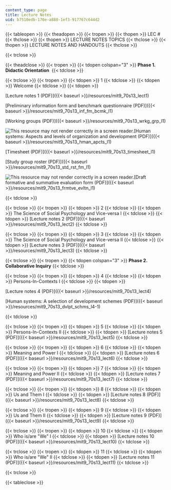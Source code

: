 ```yaml
---
content_type: page
title: Lecture Notes
uid: b7510edb-170e-a880-1ef3-917767c644d2
---
```


{{< tableopen >}}
{{< theadopen >}}
{{< tropen >}}
{{< thopen >}}
LEC #
{{< thclose >}}
{{< thopen >}}
LECTURE NOTES TOPICS
{{< thclose >}}
{{< thopen >}}
LECTURE NOTES AND HANDOUTS
{{< thclose >}}

{{< trclose >}}

{{< theadclose >}}
{{< tropen >}}
{{< tdopen colspan="3" >}}
**Phase 1. Didactic Orientation** 
{{< tdclose >}}

{{< trclose >}}
{{< tropen >}}
{{< tdopen >}}
1
{{< tdclose >}}
{{< tdopen >}}
Welcome
{{< tdclose >}}
{{< tdopen >}}


[Lecture notes 1 (PDF)]({{< baseurl >}}/resources/mit9_70s13_lect1)

[Preliminary information form and benchmark questionnaire (PDF)]({{< baseurl >}}/resources/mit9_70s13_inf_fm_bcmk_l1)

[Working groups (PDF)]({{< baseurl >}}/resources/mit9_70s13_wrkg_grp_l1)

![This resource may not render correctly in a screen reader.](/images/inacessible.gif)[Human systems: Aspects and levels of organization and development (PDF)]({{< baseurl >}}/resources/mit9_70s13_hman_apcts_l1)

[Timesheet (PDF)]({{< baseurl >}}/resources/mit9_70s13_timesheet_l1)

[Study group roster (PDF)]({{< baseurl >}}/resources/mit9_70s13_std_rst_fm_l1)

![This resource may not render correctly in a screen reader.](/images/inacessible.gif)[Draft formative and summative evaluation form (PDF)]({{< baseurl >}}/resources/mit9_70s13_frmtve_evltn_l1)


{{< tdclose >}}

{{< trclose >}}
{{< tropen >}}
{{< tdopen >}}
2
{{< tdclose >}}
{{< tdopen >}}
The Science of Social Psychology and Vice-versa I
{{< tdclose >}}
{{< tdopen >}}
[Lecture notes 2 (PDF)]({{< baseurl >}}/resources/mit9_70s13_lect2)
{{< tdclose >}}

{{< trclose >}}
{{< tropen >}}
{{< tdopen >}}
3
{{< tdclose >}}
{{< tdopen >}}
The Science of Social Psychology and Vice-versa II
{{< tdclose >}}
{{< tdopen >}}
[Lecture notes 3 (PDF)]({{< baseurl >}}/resources/mit9_70s13_lect3)
{{< tdclose >}}

{{< trclose >}}
{{< tropen >}}
{{< tdopen colspan="3" >}}
**Phase 2. Collaborative Inquiry**
{{< tdclose >}}

{{< trclose >}}
{{< tropen >}}
{{< tdopen >}}
4
{{< tdclose >}}
{{< tdopen >}}
Persons-In-Contexts I
{{< tdclose >}}
{{< tdopen >}}


[Lecture notes 4 (PDF)]({{< baseurl >}}/resources/mit9_70s13_lect4)

[Human systems: A selection of development schemes (PDF)]({{< baseurl >}}/resources/mit9_70s13_dvlpt_schms_l4-1)


{{< tdclose >}}

{{< trclose >}}
{{< tropen >}}
{{< tdopen >}}
5
{{< tdclose >}}
{{< tdopen >}}
Persons-In-Contexts II
{{< tdclose >}}
{{< tdopen >}}
[Lecture notes 5 (PDF)]({{< baseurl >}}/resources/mit9_70s13_lect5)
{{< tdclose >}}

{{< trclose >}}
{{< tropen >}}
{{< tdopen >}}
6
{{< tdclose >}}
{{< tdopen >}}
Meaning and Power I
{{< tdclose >}}
{{< tdopen >}}
[Lecture notes 6 (PDF)]({{< baseurl >}}/resources/mit9_70s13_lect6)
{{< tdclose >}}

{{< trclose >}}
{{< tropen >}}
{{< tdopen >}}
7
{{< tdclose >}}
{{< tdopen >}}
Meaning and Power II
{{< tdclose >}}
{{< tdopen >}}
[Lecture notes 7 (PDF)]({{< baseurl >}}/resources/mit9_70s13_lect7)
{{< tdclose >}}

{{< trclose >}}
{{< tropen >}}
{{< tdopen >}}
8
{{< tdclose >}}
{{< tdopen >}}
Us and Them I
{{< tdclose >}}
{{< tdopen >}}
[Lecture notes 8 (PDF)]({{< baseurl >}}/resources/mit9_70s13_lect8)
{{< tdclose >}}

{{< trclose >}}
{{< tropen >}}
{{< tdopen >}}
9
{{< tdclose >}}
{{< tdopen >}}
Us and Them II
{{< tdclose >}}
{{< tdopen >}}
[Lecture notes 9 (PDF)]({{< baseurl >}}/resources/mit9_70s13_lect9)
{{< tdclose >}}

{{< trclose >}}
{{< tropen >}}
{{< tdopen >}}
10
{{< tdclose >}}
{{< tdopen >}}
Who is/are "We" I
{{< tdclose >}}
{{< tdopen >}}
[Lecture notes 10 (PDF)]({{< baseurl >}}/resources/mit9_70s13_lect10)
{{< tdclose >}}

{{< trclose >}}
{{< tropen >}}
{{< tdopen >}}
11
{{< tdclose >}}
{{< tdopen >}}
Who is/are "We" II
{{< tdclose >}}
{{< tdopen >}}
[Lecture notes 11 (PDF)]({{< baseurl >}}/resources/mit9_70s13_lect11)
{{< tdclose >}}

{{< trclose >}}

{{< tableclose >}}